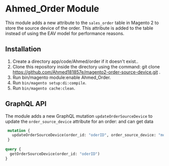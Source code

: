 # Ahmed_Order Module

This module adds a new attribute to the `sales_order` table in Magento 2 to store the source device of the order. This attribute is added to the table instead of using the EAV model for performance reasons.

## Installation

1. Create a directory app/code/Ahmed/order if it doesn't exist..
2. Clone this repository inside the directory using the command: git clone https://github.com/Ahmed181857e/magento2-order-source-device.git .
3. Run  bin/magento module:enable Ahmed_Order.
4. Run `bin/magento setup:di:compile`.
5. Run `bin/magento cache:clean`.

## GraphQL API

The module adds a new GraphQL mutation `updateOrderSourceDevice` to update the `order_source_device` attribute for an order:
and can get data

```graphql
 mutation {
   updateOrderSourceDevice(order_id: "oderID", order_source_device: "mobile")     
 }
 
query {
  getOrderSourceDevice(order_id: "oderID")
}
